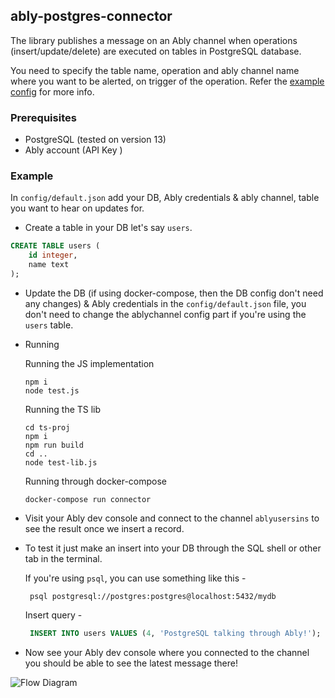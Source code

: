## ably-postgres-connector

The library publishes a message on an Ably channel when operations (insert/update/delete) are executed on tables in PostgreSQL database.

You need to specify the table name, operation and ably channel name where you want to be alerted, on trigger of the operation. Refer the [example config](config/default.json) for more info.

### Prerequisites

- PostgreSQL (tested on  version 13)
- Ably account (API Key )

### Example

In `config/default.json` add your DB, Ably credentials & ably channel, table you want to hear on updates for.

- Create a table in your DB let's say `users`.

```sql
CREATE TABLE users (
    id integer,
    name text
);
```

- Update the DB (if using docker-compose, then the DB config don't need any changes) & Ably credentials in the `config/default.json` file, you don't need to change the ablychannel config part if you're using the `users` table.

- Running

    Running the JS implementation

    ```
    npm i
    node test.js
    ```

    Running the TS lib
    ```
    cd ts-proj
    npm i
    npm run build
    cd ..
    node test-lib.js
    ```

    Running through docker-compose
    ```
    docker-compose run connector
    ```

- Visit your Ably dev console and connect to the channel `ablyusersins` to see the result once we insert a record.

- To test it just make an insert into your DB through the SQL shell or other tab in the terminal.
   
   If you're using `psql`, you can use something like this -
   ``` 
    psql postgresql://postgres:postgres@localhost:5432/mydb
    ```
    Insert query -
    ```sql
     INSERT INTO users VALUES (4, 'PostgreSQL talking through Ably!');
    ```

- Now see your Ably dev console where you connected to the channel you should be able to see the latest message there!

![Flow Diagram](./ably-postgres-connector.png)